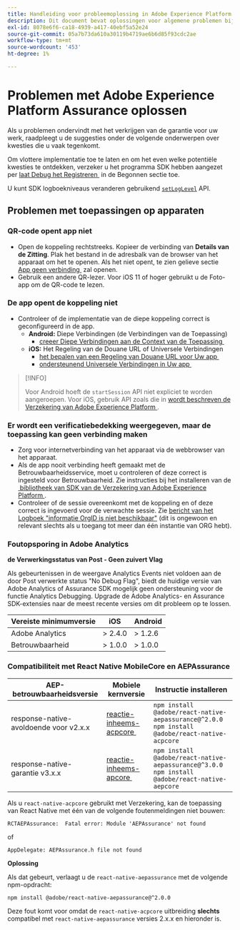 ```yaml
---
title: Handleiding voor probleemoplossing in Adobe Experience Platform Assurance
description: Dit document bevat oplossingen voor algemene problemen bij het gebruik van Adobe Experience Platform Assurance.
exl-id: 8078e6f6-ca18-4939-a417-40ebf5a52e24
source-git-commit: 05a7b73da610a30119b4719ae6b6d85f93cdc2ae
workflow-type: tm+mt
source-wordcount: '453'
ht-degree: 1%

---
```


# Problemen met Adobe Experience Platform Assurance oplossen

Als u problemen ondervindt met het verkrijgen van de garantie voor uw werk, raadpleegt u de suggesties onder de volgende onderwerpen over kwesties die u vaak tegenkomt.

Om vlottere implementatie toe te laten en om het even welke potentiële kwesties te ontdekken, verzeker u het programma SDK hebben aangezet per [&#x200B; laat Debug het Registreren &#x200B;](https://developer.adobe.com/client-sdks/documentation/getting-started/enable-debug-logging/) in de Begonnen sectie toe.

U kunt SDK logboekniveaus veranderen gebruikend [`setLogLevel` &#x200B;](https://developer.adobe.com/client-sdks/documentation/mobile-core/api-reference/#setloglevel) API.

## Problemen met toepassingen op apparaten

### QR-code opent app niet

* Open de koppeling rechtstreeks. Kopieer de verbinding van **Details van de Zitting**. Plak het bestand in de adresbalk van de browser van het apparaat om het te openen. Als het niet opent, te zien gelieve sectie [&#x200B; App geen verbinding &#x200B;](#app-does-not-open-link) zal openen.
* Gebruik een andere QR-lezer. Voor iOS 11 of hoger gebruikt u de Foto-app om de QR-code te lezen.

### De app opent de koppeling niet

* Controleer of de implementatie van de diepe koppeling correct is geconfigureerd in de app.
   * **Android:** Diepe Verbindingen (de Verbindingen van de Toepassing)
      * [&#x200B; creeer Diepe Verbindingen aan de Context van de Toepassing &#x200B;](https://developer.android.com/training/app-links/deep-linking)
   * **iOS:** Het Regeling van de Douane URL of Universele Verbindingen
      * [&#x200B; het bepalen van een Regeling van Douane URL voor Uw app &#x200B;](https://developer.apple.com/documentation/uikit/inter-process_communication/allowing_apps_and_websites_to_link_to_your_content/defining_a_custom_url_scheme_for_your_app)
      * [&#x200B; ondersteunend Universele Verbindingen in Uw app &#x200B;](https://developer.apple.com/documentation/uikit/inter-process_communication/allowing_apps_and_websites_to_link_to_your_content/supporting_universal_links_in_your_app)

>[!INFO]
>
>Voor Android hoeft de `startSession` API niet expliciet te worden aangeroepen. Voor iOS, gebruik API zoals die in [&#x200B; wordt beschreven de Verzekering van Adobe Experience Platform &#x200B;](https://developer.adobe.com/client-sdks/documentation/platform-assurance-sdk/#register-aepassurance-with-mobile-core).

### Er wordt een verificatiebedekking weergegeven, maar de toepassing kan geen verbinding maken

* Zorg voor internetverbinding van het apparaat via de webbrowser van het apparaat.
* Als de app nooit verbinding heeft gemaakt met de Betrouwbaarheidsservice, moet u controleren of deze correct is ingesteld voor Betrouwbaarheid. Zie instructies bij het installeren van de [&#x200B; bibliotheek van SDK van de Verzekering van Adobe Experience Platform &#x200B;](./tutorials/implement-assurance.md).
* Controleer of de sessie overeenkomt met de koppeling en of deze correct is ingevoerd voor de verwachte sessie. Zie [&#x200B; bericht van het Logboek &quot;informatie OrgID is niet beschikbaar&quot;](https://developer.adobe.com/client-sdks/documentation/platform-assurance-sdk/common-issues/#orgid-information-is-not-available) (dit is ongewoon en relevant slechts als u toegang tot meer dan één instantie van ORG hebt).

### Foutopsporing in Adobe Analytics

**de Verwerkingsstatus van Post - Geen zuivert Vlag**

Als gebeurtenissen in de weergave Analytics Events niet voldoen aan de door Post verwerkte status &quot;No Debug Flag&quot;, biedt de huidige versie van Adobe Analytics of Assurance SDK mogelijk geen ondersteuning voor de functie Analytics Debugging.
Upgrade de Adobe Analytics- en Assurance SDK-extensies naar de meest recente versies om dit probleem op te lossen.

| Vereiste minimumversie | iOS | Android |
| --------------------------- | --- | ------- |
| Adobe Analytics | > 2.4.0 | > 1.2.6 |
| Betrouwbaarheid | > 1.0.0 | > 1.0.0 |

### Compatibiliteit met React Native MobileCore en AEPAssurance

| AEP-betrouwbaarheidsversie | Mobiele kernversie | Instructie installeren |
| --------------------- | ------------------- | ------------------- |
| response-native-avoldoende voor v2.x.x | [&#x200B; reactie-inheems-acpcore &#x200B;](https://www.npmjs.com/package/@adobe/react-native-acpcore) | `npm install @adobe/react-native-aepassurance@^2.0.0` <br/>`npm install @adobe/react-native-acpcore` |
| response-native-garantie v3.x.x | [&#x200B; reactie-inheems-apcore &#x200B;](https://www.npmjs.com/package/@adobe/react-native-aepcore) | `npm install @adobe/react-native-aepassurance@^3.0.0` <br/>`npm install @adobe/react-native-aepcore` |

Als u `react-native-acpcore` gebruikt met Verzekering, kan de toepassing van React Native met één van de volgende foutenmeldingen niet bouwen:

```
RCTAEPAssurance:  Fatal error: Module 'AEPAssurance' not found
```

of

```
AppDelegate: AEPAssurance.h file not found
```

**Oplossing**

Als dat gebeurt, verlaagt u de `react-native-aepassurance` met de volgende npm-opdracht:

```shell
npm install @adobe/react-native-aepassurance@^2.0.0
```

Deze fout komt voor omdat de `react-native-acpcore` uitbreiding **slechts** compatibel met `react-native-aepassurance` versies 2.x.x en hieronder is.
